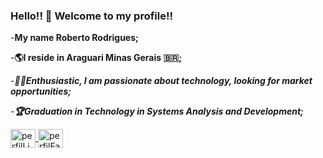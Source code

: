 ### Hello!! 👋 Welcome to my profile!!
-**My name Roberto Rodrigues;**

-**:earth_americas:I reside in Araguari Minas Gerais :brazil:;** 

-**_:technologist:Enthusiastic, I am passionate about technology, looking for market opportunities;_**

-**_:trophy:Graduation in Technology in Systems Analysis and Development;_**

<a href="www.linkedin.com/in/roberto-rodrigues-8a3712112" target="_blank">
  <img  align="center" alt="perfilLinkedin" height="30" width="40" src="https://devicon.dev/devicon.git/icons/linkedin/linkedin-original.svg" style="max-width:100%;">
</a>

<a href="https://www.facebook.com/profile.php?id=100005145722215" target="_blank">
  <img  align="center" alt="perfilFace" height="30" width="40" src="https://devicon.dev/devicon.git/icons/facebook/facebook-original.svg" style="max-width:100%;">
</a>
<!--
**Robertoromg/Robertoromg** is a ✨ _special_ ✨ repository because its `README.md` (this file) appears on your GitHub profile.

Here are some ideas to get you started:

- 🔭 I’m currently working on ...
- 🌱 I’m currently learning ...
- 👯 I’m looking to collaborate on ...
- 🤔 I’m looking for help with ...
- 💬 Ask me about ...
- 📫 How to reach me: ...
- 😄 Pronouns: ...
- ⚡ Fun fact: ...
-->
